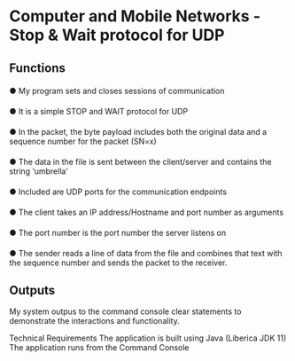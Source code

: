<h1>Computer and Mobile Networks - Stop & Wait protocol for UDP</h1>


<h2>Functions</h2>

<div style="margin-bottom: 20px;"></div>

<body> ● My program sets and closes sessions of communication

<div style="margin-bottom: 20px;"></div>

● It is a simple STOP and WAIT protocol for UDP

<div style="margin-bottom: 20px;"></div>

● In the packet, the byte payload includes both the original data and a sequence number for the packet (SN=x) 

<div style="margin-bottom: 20px;"></div>
  
● The data in the file is sent between the client/server and contains the string ‘umbrella’ 

<div style="margin-bottom: 20px;"></div>
  
● Included are UDP ports for the communication endpoints 

<div style="margin-bottom: 20px;"></div>
  
● The client takes an IP address/Hostname and port number as arguments 

<div style="margin-bottom: 20px;"></div>

● The port number is the port number the server listens on 

<div style="margin-bottom: 20px;"></div>

● The sender reads a line of data from the file and combines that text with the sequence number and sends the packet to the receiver. </body>

<div style="margin-bottom: 20px;"></div>
<div style="margin-bottom: 20px;"></div>

<h2> Outputs </h2>
My system outpus to the command console clear statements to demonstrate
the interactions and functionality.

Technical Requirements
The application is built using Java (Liberica JDK 11)
The application runs from the Command Console </body>









